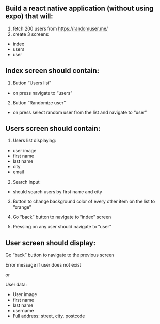 ## Build a react native application (without using expo) that will: 
1. fetch 200 users from https://randomuser.me/ 
2. create 3 screens: 
* index 
* users 
* user 

## Index screen should contain: 

1. Button “Users list” 
* on press navigate to “users” 

2. Button “Randomize user” 
* on press select random user from the list and navigate to “user” 

## Users screen should contain: 
1. Users list displaying: 
* user image 
* first name 
* last name 
* city 
* email

2. Search input 
* should search users by first name and city

3. Button to change background color of every other item on the list to “orange”
 
4. Go “back” button to navigate to “index” screen

6. Pressing on any user should navigate to “user”

## User screen should display: 

Go “back” button to navigate to the previous screen 

Error message if user does not exist 

or

User data: 
* User image
* first name 
* last name 
* username 
* Full address: street, city, postcode
